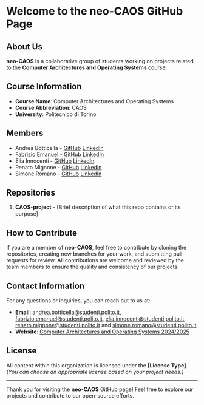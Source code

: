 # Welcome to the **neo-CAOS** GitHub Page

## About Us
**neo-CAOS** is a collaborative group of students working on projects related to the **Computer Architectures and Operating Systems** course. 
<!-- Our organization focuses on practical applications and research in **[field/topic]**, driven by our passion for learning and innovation. -->

## Course Information
- **Course Name**: Computer Architectures and Operating Systems
- **Course Abbreviation**: CAOS
- **University**: Politecnico di Torino

## Members
- Andrea Botticella - [GitHub](https://github.com/botti001) [LinkedIn]()
- Fabrizio Emanuel - [GitHub](https://github.com/briss01) [LinkedIn]()
- Elia Innocenti - [GitHub](https://github.com/eliainnocenti) [LinkedIn](https://www.linkedin.com/in/eliainnocenti/)
- Renato Mignone - [GitHub](https://github.com/RenatoMignone) [LinkedIn]()
- Simone Romano - [GitHub](https://github.com/sroman0) [LinkedIn]()

## Repositories
1. **CAOS-project** - [Brief description of what this repo contains or its purpose]
<!--2. **[Repository Name 2]** - [Brief description of what this repo contains or its purpose]-->
<!--3. **[Repository Name 3]** - [Brief description of what this repo contains or its purpose]-->
<!--*(Add or remove repositories as needed)*-->

## How to Contribute
If you are a member of **neo-CAOS**, feel free to contribute by cloning the repositories, creating new branches for your work, and submitting pull requests for review. All contributions are welcome and reviewed by the team members to ensure the quality and consistency of our projects.

## Contact Information
For any questions or inquiries, you can reach out to us at:
- **Email**: [andrea.botticella@studenti.polito.it](mailto:andrea.botticella@studenti.polito.it), [fabrizio.emanuel@studenti.polito.it](mailto:fabrizio.emanuel@studenti.polito.it), [elia.innocenti@studenti.polito.it](mailto:elia.innocenti@studenti.polito.it), [renato.mignone@studenti.polito.it](mailto:renato.mignone@studenti.polito.it) and [simone.romano@studenti.polito.it](mailto:simone.romano@studenti.polito.it)
- **Website**: [Computer Architectures and Operating Systems 2024/2025](https://didattica.polito.it/pls/portal30/gap.pkg_guide.viewGap?p_cod_ins=01GYKUV&p_a_acc=2025&p_header=S&p_lang=IT&multi=N)

## License
All content within this organization is licensed under the **[License Type]**. *(You can choose an appropriate license based on your project needs.)*

---

Thank you for visiting the **neo-CAOS** GitHub page! Feel free to explore our projects and contribute to our open-source efforts.
